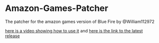 # Amazon-Games-Patcher
The patcher for the amazon games version of Blue Fire by @William112972

[here is a video showing how to use it](https://youtu.be/geYKA-qlLD4) and [here is the link to the latest release](https://drive.google.com/file/d/1MmhrzQuAyoAI455vEfJnM6sArhFXL3x5/view?usp=sharing)
